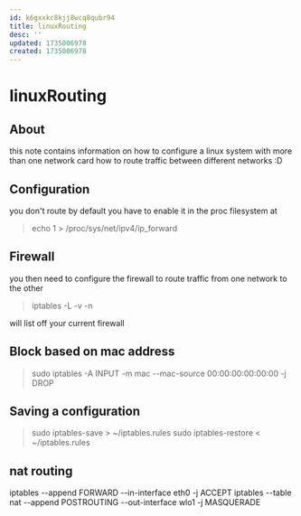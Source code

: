 ```yaml
---
id: k6gxxkc8kjj8wcq8qubr94
title: linuxRouting
desc: ''
updated: 1735006978
created: 1735006978
---
```

# linuxRouting

## About

this note contains information on how to configure a linux system with more than one network
card how to route traffic between different networks :D

## Configuration

you don't route by default you have to enable it in the proc filesystem at

> echo 1 > /proc/sys/net/ipv4/ip\_forward

## Firewall

you then need to configure the firewall to route traffic from one network to the other

> iptables -L -v -n

will list off your current firewall


## Block based on mac address

> sudo iptables -A INPUT -m mac --mac-source 00:00:00:00:00:00 -j DROP


## Saving a configuration

> sudo iptables-save > ~/iptables.rules
> sudo iptables-restore < ~/iptables.rules


## nat routing
iptables --append FORWARD --in-interface eth0 -j ACCEPT
iptables --table nat --append POSTROUTING --out-interface wlo1 -j MASQUERADE


